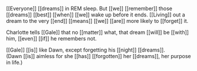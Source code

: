 [[Everyone]] [[dreams]] in REM sleep. But [[we]] [[remember]] those [[dreams]] [[best]] [[when]] [[we]] wake up before it ends. [[Living]] out a dream to the very [[end]] [[means]] [[we]] [[are]] more likely to [[forget]] it.  
  
Charlotte tells [[Gale]] that no [[matter]] what, that dream [[will]] be [[with]] him, [[even]] [[if]] he remembers not.  
  
[[Gale]] [[is]] like Dawn, except forgetting his [[night]] [[dreams]].  
(Dawn [[is]] aimless for she [[has]] [[forgotten]] her [[dreams]], her purpose in life.)